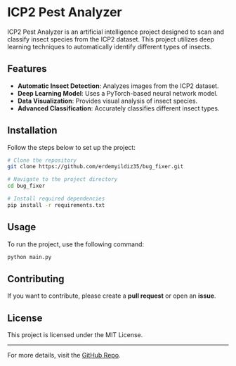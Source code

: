 # ICP2 Pest Analyzer

ICP2 Pest Analyzer is an artificial intelligence project designed to scan and classify insect species from the ICP2 dataset. This project utilizes deep learning techniques to automatically identify different types of insects.

## Features

- **Automatic Insect Detection**: Analyzes images from the ICP2 dataset.
- **Deep Learning Model**: Uses a PyTorch-based neural network model.
- **Data Visualization**: Provides visual analysis of insect species.
- **Advanced Classification**: Accurately classifies different insect types.

## Installation

Follow the steps below to set up the project:

```bash
# Clone the repository
git clone https://github.com/erdemyildiz35/bug_fixer.git

# Navigate to the project directory
cd bug_fixer

# Install required dependencies
pip install -r requirements.txt
```

## Usage

To run the project, use the following command:

```bash
python main.py
```

## Contributing

If you want to contribute, please create a **pull request** or open an **issue**.

## License

This project is licensed under the MIT License.

---

For more details, visit the [GitHub Repo](https://github.com/erdemyildiz35/bug_fixer).

